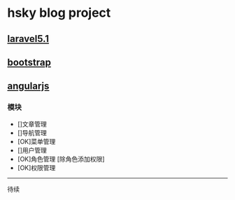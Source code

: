 # hsky blog project
## [laravel5.1](http://laravel.com/docs/5.1 'larave5.1')
## [bootstrap](http://getbootstrap.com/ 'bootstrap')
## [angularjs](https://angularjs.org/ 'angularJs')

### 模块
- []文章管理
- []导航管理
- [OK]菜单管理
- []用户管理
- [OK]角色管理 [除角色添加权限]
- [OK]权限管理

---

待续
